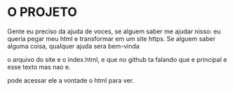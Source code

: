 # O PROJETO

Gente eu preciso da ajuda de voces, se alguem saber me ajudar nisso: eu queria pegar meu html e transformar em um site https. Se alguem saber alguma coisa, qualquer ajuda sera bem-vinda

o arquivo do site e o index.html, e que no github ta falando que e principal e esse texto mas nao e.

pode acessar ele a vontade o html para ver.
